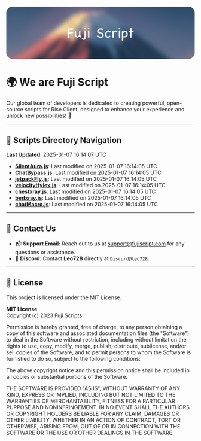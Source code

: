 ![Banner](.github/b.webp)

# 🌍 **We are Fuji Script**

Our global team of developers is dedicated to creating powerful, open-source scripts for Rise Client, designed to enhance your experience and unlock new possibilities! 🌟

---
<!-- SCRIPTS_NAVIGATION_START -->
## 📂 **Scripts Directory Navigation**

**Last Updated**: 2025-01-07 16:14:07 UTC

- **[SilentAura.js](scripts/SilentAura.js)**: Last modified on 2025-01-07 16:14:05 UTC
- **[ChatBypass.js](scripts/ChatBypass.js)**: Last modified on 2025-01-07 16:14:05 UTC
- **[jetpackFly.js](scripts/jetpackFly.js)**: Last modified on 2025-01-07 16:14:05 UTC
- **[velocityHylex.js](scripts/velocityHylex.js)**: Last modified on 2025-01-07 16:14:05 UTC
- **[chestxray.js](scripts/chestxray.js)**: Last modified on 2025-01-07 16:14:05 UTC
- **[bedxray.js](scripts/bedxray.js)**: Last modified on 2025-01-07 16:14:05 UTC
- **[chatMacro.js](scripts/chatMacro.js)**: Last modified on 2025-01-07 16:14:05 UTC

<!-- SCRIPTS_NAVIGATION_END -->

---

## 💬 **Contact Us**  
- 📬 **Support Email**: Reach out to us at [support@fujiscript.com](mailto:support@fujiscript.com) for any questions or assistance.  
- 💬 **Discord**: Contact **Leo728** directly at `Discord@leo728`.

---

## 📜 **License**

This project is licensed under the MIT License.  

**MIT License**  
Copyright (c) 2023 Fuji Scripts  

Permission is hereby granted, free of charge, to any person obtaining a copy of this software and associated documentation files (the "Software"), to deal in the Software without restriction, including without limitation the rights to use, copy, modify, merge, publish, distribute, sublicense, and/or sell copies of the Software, and to permit persons to whom the Software is furnished to do so, subject to the following conditions:  

The above copyright notice and this permission notice shall be included in all copies or substantial portions of the Software.  

THE SOFTWARE IS PROVIDED "AS IS", WITHOUT WARRANTY OF ANY KIND, EXPRESS OR IMPLIED, INCLUDING BUT NOT LIMITED TO THE WARRANTIES OF MERCHANTABILITY, FITNESS FOR A PARTICULAR PURPOSE AND NONINFRINGEMENT. IN NO EVENT SHALL THE AUTHORS OR COPYRIGHT HOLDERS BE LIABLE FOR ANY CLAIM, DAMAGES OR OTHER LIABILITY, WHETHER IN AN ACTION OF CONTRACT, TORT OR OTHERWISE, ARISING FROM, OUT OF OR IN CONNECTION WITH THE SOFTWARE OR THE USE OR OTHER DEALINGS IN THE SOFTWARE.  
